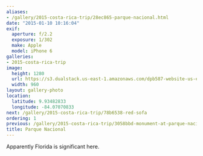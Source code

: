 ```yaml
---
aliases:
- /gallery/2015-costa-rica-trip/28ec865-parque-nacional.html
date: "2015-01-10 10:16:04"
exif:
  aperture: f/2.2
  exposure: 1/302
  make: Apple
  model: iPhone 6
galleries:
- 2015-costa-rica-trip
image:
  height: 1280
  url: https://s3.dualstack.us-east-1.amazonaws.com/dpb587-website-us-east-1/asset/gallery/2015-costa-rica-trip/28ec865-parque-nacional~1280.jpg
  width: 960
layout: gallery-photo
location:
  latitude: 9.93482833
  longitude: -84.07070833
next: /gallery/2015-costa-rica-trip/78b6538-red-sofa
ordering: 1
previous: /gallery/2015-costa-rica-trip/3058bbd-monument-at-parque-nacional
title: Parque Nacional
---
```


Apparently Florida is significant here.
